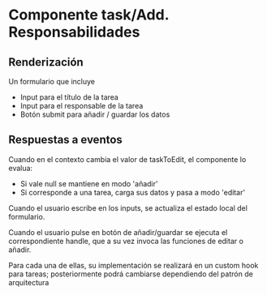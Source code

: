 # Componente task/Add. Responsabilidades

## Renderización

Un formulario que incluye

-   Input para el título de la tarea
-   Input para el responsable de la tarea
-   Botón submit para añadir / guardar los datos

## Respuestas a eventos

Cuando en el contexto cambia el valor de taskToEdit, el componente lo evalua:

-   Si vale null se mantiene en modo 'añadir'
-   Si corresponde a una tarea, carga sus datos y pasa a modo 'editar'

Cuando el usuario escribe en los inputs, se actualiza el estado local del formulario.

Cuando el usuario pulse en botón de añadir/guardar se ejecuta el correspondiente handle, que a su vez invoca las funciones de editar o añadir.

Para cada una de ellas, su implementación se realizará en un custom hook para tareas; posteriormente podrá cambiarse dependiendo del patrón de arquitectura
